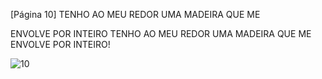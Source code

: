 [Página 10]
TENHO AO MEU REDOR
UMA MADEIRA QUE ME

ENVOLVE POR INTEIRO
TENHO AO MEU REDOR UMA MADEIRA
QUE ME ENVOLVE POR INTEIRO!


![10](./img/page_10-01.jpg)

